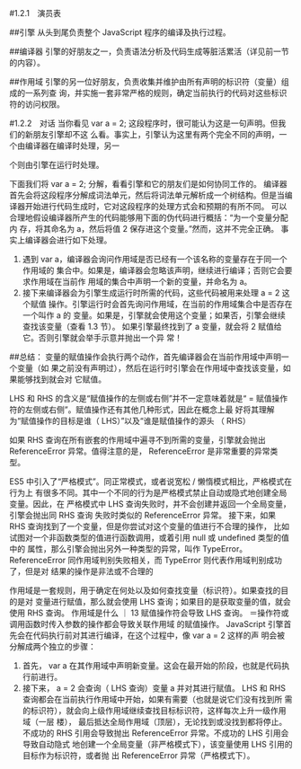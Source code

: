 #1.2.1　演员表

##引擎
从头到尾负责整个 JavaScript 程序的编译及执行过程。

##编译器
引擎的好朋友之一，负责语法分析及代码生成等脏活累活（详见前一节的内容）。

##作用域
引擎的另一位好朋友，负责收集并维护由所有声明的标识符（变量）组成的一系列查
询，并实施一套非常严格的规则，确定当前执行的代码对这些标识符的访问权限。

#1.2.2　对话
当你看见 var a = 2; 这段程序时，很可能认为这是一句声明。但我们的新朋友引擎却不这
么看。事实上，引擎认为这里有两个完全不同的声明，一个由编译器在编译时处理，另一

个则由引擎在运行时处理。

下面我们将 var a = 2; 分解，看看引擎和它的朋友们是如何协同工作的。
编译器首先会将这段程序分解成词法单元，然后将词法单元解析成一个树结构。但是当编
译器开始进行代码生成时，它对这段程序的处理方式会和预期的有所不同。
可以合理地假设编译器所产生的代码能够用下面的伪代码进行概括：“为一个变量分配内
存，将其命名为 a，然后将值 2 保存进这个变量。”然而，这并不完全正确。
事实上编译器会进行如下处理。
1. 遇到 var a，编译器会询问作用域是否已经有一个该名称的变量存在于同一个作用域的
集合中。如果是，编译器会忽略该声明，继续进行编译；否则它会要求作用域在当前作
用域的集合中声明一个新的变量，并命名为 a。
2. 接下来编译器会为引擎生成运行时所需的代码，这些代码被用来处理 a = 2 这个赋值
操作。引擎运行时会首先询问作用域，在当前的作用域集合中是否存在一个叫作 a 的
变量。如果是，引擎就会使用这个变量；如果否，引擎会继续查找该变量（查看 1.3
节）。
如果引擎最终找到了 a 变量，就会将 2 赋值给它。否则引擎就会举手示意并抛出一个异
常！


##总结： 
变量的赋值操作会执行两个动作，首先编译器会在当前作用域中声明一个变量（如
果之前没有声明过），然后在运行时引擎会在作用域中查找该变量，如果能够找到就会对
它赋值。


LHS 和 RHS 的含义是“赋值操作的左侧或右侧”并不一定意味着就是“ =
赋值操作符的左侧或右侧”。赋值操作还有其他几种形式，因此在概念上最
好将其理解为“赋值操作的目标是谁（ LHS）”以及“谁是赋值操作的源头
（ RHS）

如果 RHS 查询在所有嵌套的作用域中遍寻不到所需的变量，引擎就会抛出 ReferenceError
异常。值得注意的是， ReferenceError 是非常重要的异常类型。


ES5 中引入了“严格模式”。同正常模式，或者说宽松 / 懒惰模式相比，严格模式在行为上
有很多不同。其中一个不同的行为是严格模式禁止自动或隐式地创建全局变量。因此，在
严格模式中 LHS 查询失败时，并不会创建并返回一个全局变量，引擎会抛出同 RHS 查询
失败时类似的 ReferenceError 异常。
接下来，如果 RHS 查询找到了一个变量，但是你尝试对这个变量的值进行不合理的操作，
比如试图对一个非函数类型的值进行函数调用，或着引用 null 或 undefined 类型的值中的
属性，那么引擎会抛出另外一种类型的异常，叫作 TypeError。
ReferenceError 同作用域判别失败相关，而 TypeError 则代表作用域判别成功了，但是对
结果的操作是非法或不合理的



作用域是一套规则，用于确定在何处以及如何查找变量（标识符）。如果查找的目的是对
变量进行赋值，那么就会使用 LHS 查询；如果目的是获取变量的值，就会使用 RHS 查询。
作用域是什么 ｜ 13
赋值操作符会导致 LHS 查询。 ＝操作符或调用函数时传入参数的操作都会导致关联作用域
的赋值操作。
JavaScript 引擎首先会在代码执行前对其进行编译，在这个过程中，像 var a = 2 这样的声
明会被分解成两个独立的步骤：
1. 首先， var a 在其作用域中声明新变量。这会在最开始的阶段，也就是代码执行前进行。
2. 接下来， a = 2 会查询（ LHS 查询）变量 a 并对其进行赋值。
LHS 和 RHS 查询都会在当前执行作用域中开始，如果有需要（也就是说它们没有找到所
需的标识符），就会向上级作用域继续查找目标标识符，这样每次上升一级作用域（一层
楼）， 最后抵达全局作用域（顶层），无论找到或没找到都将停止。
不成功的 RHS 引用会导致抛出 ReferenceError 异常。不成功的 LHS 引用会导致自动隐式
地创建一个全局变量（非严格模式下），该变量使用 LHS 引用的目标作为标识符，或者抛
出 ReferenceError 异常（严格模式下）。